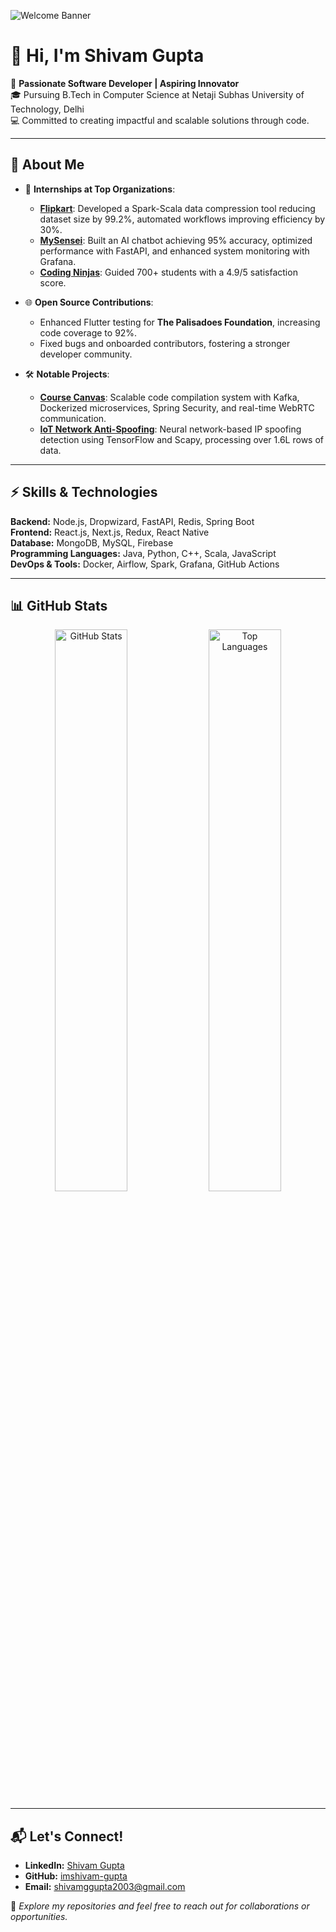 ![Welcome Banner](https://via.placeholder.com/1200x300.png?text=Welcome+to+Shivam's+GitHub!)

# 👋 Hi, I'm Shivam Gupta

🚀 **Passionate Software Developer | Aspiring Innovator**  
🎓 Pursuing B.Tech in Computer Science at Netaji Subhas University of Technology, Delhi  
💻 Committed to creating impactful and scalable solutions through code.

---

## 🌟 **About Me**

- 🏢 **Internships at Top Organizations**:
  - **[Flipkart](https://github.com/imshivam-gupta)**: Developed a Spark-Scala data compression tool reducing dataset size by 99.2%, automated workflows improving efficiency by 30%.
  - **[MySensei](https://github.com/imshivam-gupta)**: Built an AI chatbot achieving 95% accuracy, optimized performance with FastAPI, and enhanced system monitoring with Grafana.
  - **[Coding Ninjas](https://github.com/imshivam-gupta)**: Guided 700+ students with a 4.9/5 satisfaction score.

- 🌐 **Open Source Contributions**:
  - Enhanced Flutter testing for **The Palisadoes Foundation**, increasing code coverage to 92%.
  - Fixed bugs and onboarded contributors, fostering a stronger developer community.

- 🛠 **Notable Projects**:
  - **[Course Canvas](https://github.com/imshivam-gupta/Course-Canvas-Spring)**: Scalable code compilation system with Kafka, Dockerized microservices, Spring Security, and real-time WebRTC communication.
  - **[IoT Network Anti-Spoofing](https://github.com/imshivam-gupta)**: Neural network-based IP spoofing detection using TensorFlow and Scapy, processing over 1.6L rows of data.

---

## ⚡ **Skills & Technologies**

**Backend:** Node.js, Dropwizard, FastAPI, Redis, Spring Boot  
**Frontend:** React.js, Next.js, Redux, React Native  
**Database:** MongoDB, MySQL, Firebase  
**Programming Languages:** Java, Python, C++, Scala, JavaScript  
**DevOps & Tools:** Docker, Airflow, Spark, Grafana, GitHub Actions  

---

## 📊 **GitHub Stats**

<div align="center">
  <img src="https://github-readme-stats.vercel.app/api?username=imshivam-gupta&show_icons=true&hide=prs&count_private=true&theme=radical" alt="GitHub Stats" width="48%"/>
  <img src="https://github-readme-stats.vercel.app/api/top-langs/?username=imshivam-gupta&layout=compact&theme=radical" alt="Top Languages" width="48%"/>
</div>

---



## 📬 **Let's Connect!**

- **LinkedIn:** [Shivam Gupta](https://www.linkedin.com/in/shivamgupta2003/)  
- **GitHub:** [imshivam-gupta](https://github.com/imshivam-gupta)  
- **Email:** [shivamggupta2003@gmail.com](mailto:shivamggupta2003@gmail.com)  

🌟 _Explore my repositories and feel free to reach out for collaborations or opportunities._
